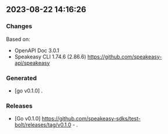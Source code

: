 

## 2023-08-22 14:16:26
### Changes
Based on:
- OpenAPI Doc 3.0.1 
- Speakeasy CLI 1.74.6 (2.86.6) https://github.com/speakeasy-api/speakeasy
### Generated
- [go v0.1.0] .
### Releases
- [Go v0.1.0] https://github.com/speakeasy-sdks/test-bolt/releases/tag/v0.1.0 - .